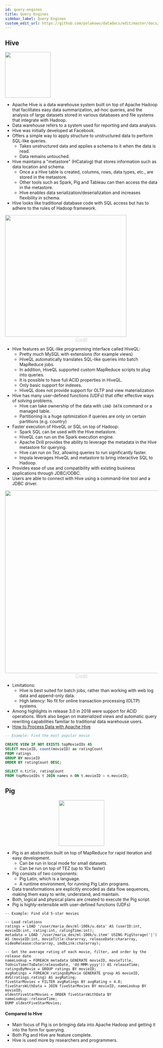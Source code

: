 ```yaml
---
id: query-engines
title: Query Engines
sidebar_label: Query Engines
custom_edit_url: https://github.com/polakowo/datadocs/edit/master/docs/big-data/query-engines.md
---
```


## Hive
<img width=150 src="/datadocs/assets/Apache_Hive_logo.svg.png"/>

- Apache Hive is a data warehouse system built on top of Apache Hadoop that facilitates easy data summarization, ad-hoc queries, and the analysis of large datasets stored in various databases and file systems that integrate with Hadoop.
- Data warehouse refers to a system used for reporting and data analysis.
- Hive was initially developed at Facebook.
- Offers a simple way to apply structure to unstructured data to perform SQL-like queries.
    - Takes unstructured data and applies a schema to it when the data is read.
    - Data remains untouched.
- Hive maintains a "metastore" (HCatalog) that stores information such as data location and schema.
    - Once a a Hive table is created, columns, rows, data types, etc., are stored in the metastore.
    - Other tools such as Spark, Pig and Tableau can then access the data in the metastore.
    - Hive enables data serialization/deserialization and increases flexibility in schema.
- Hive looks like traditional database code with SQL access but has to adhere to the rules of Hadoop framework.

<img width=400 src="/datadocs/assets/image1.png"/>
<center><a href="https://mapr.com/products/apache-hive/" style="color: lightgrey">Credit</a></center>

- Hive features an SQL-like programming interface called HiveQL:
    - Pretty much MySQL with extensions (for example views)
    - HiveQL automatically translates SQL-like queries into batch MapReduce jobs.
    - In addition, HiveQL supported custom MapReduce scripts to plug into queries.
    - It is possible to have full ACID properties in HiveQL.
    - Only basic support for indexes.
    - HiveQL does not provide support for OLTP and view materialization
- Hive has many user-defined functions (UDFs) that offer effective ways of solving problems.
    - Hive can take ownership of the data with `LOAD DATA` command or a managed table.
    - Partitioning is a huge optimization if queries are only on certain partitions (e.g. country)
- Faster execution of HiveQL or SQL on top of Hadoop:
    - Spark SQL can be used with the Hive metastore.
    - HiveQL can run on the Spark execution engine.
    - Apache Drill provides the ability to leverage the metadata in the Hive metastore for querying.
    - Hive can run on Tez, allowing queries to run significantly faster.
    - Impala leverages HiveQL and metastore to bring interactive SQL to Hadoop.
- Provides ease of use and compatibility with existing business applications through JDBC/ODBC.
- Users are able to connect with Hive using a command-line tool and a JDBC driver.

<img width=600 src="/datadocs/assets/4.jpg"/>
<center><a href="http://www.bigintellects.com/2018/08/hive-tutorial-hive-architecture-and.html" style="color: lightgrey">Credit</a></center>

- Limitations:
    - Hive is best suited for batch jobs, rather than working with web log data and append-only data.
    - High latency: No fit for online transaction processing (OLTP) systems.
- Among highlights in release 3.0 in 2018 were support for ACID operations. Work also began on materialized views and automatic query rewriting capabilities familiar to traditional data warehouse users.
- [How to Process Data with Apache Hive](https://hortonworks.com/tutorial/how-to-process-data-with-apache-hive/)

```sql
-- Example: Find the most popular movie

CREATE VIEW IF NOT EXISTS topMovieIDs AS
SELECT movieID, count(movieID) as ratingCount
FROM ratings
GROUP BY movieID
ORDER BY ratingCount DESC;

SELECT n.title, ratingCount
FROM topMovieIDs t JOIN names n ON t.movieID = n.movieID;
```


## Pig
<center><img width=150 src="/datadocs/assets/pig-image.png"/></center>

- Pig is an abstraction built on top of MapReduce for rapid iteration and easy development.
    - Can be run in local mode for small datasets.
    - Can be run on top of TEZ (up to 10x faster)
- Pig consists of two components:
    - Pig Latin, which is a language.
    - A runtime environment, for running Pig Latin programs.
- Data transformations are explicitly encoded as data flow sequences, making them easy to write, understand, and maintain.
- Both, logical and physical plans are created to execute the Pig script.
- Pig is highly-extensible with user-defined functions (UDFs)

```pig
-- Example: Find old 5-star movies

-- Load relations
ratings = LOAD '/user/maria_dev/ml-100k/u.data' AS (userID:int, movieID:int, rating:int, ratingTime:int);
metadata = LOAD '/user/maria_dev/ml-100k/u.item' USING PigStorage('|') AS (movieID:int, movieTitle:chararray, releaseDate:chararray, videoRelease:chararray, imdbLink:chararray);

-- Get the average rating of each movie, filter, and order by the release date
nameLookup = FOREACH metadata GENERATE movieID, movieTitle, ToUnixTime(ToDate(releaseDate, 'dd-MMM-yyyy')) AS releaseTime;
ratingsByMovie = GROUP ratings BY movieID;
avgRatings = FOREACH ratingsByMovie GENERATE group AS movieID, AVG(ratings.rating) AS avgRating;
fiveStarMovies = FILTER avgRatings BY avgRating > 4.0;
fiveStarsWithData = JOIN fiveStarMovies BY movieID, nameLookup BY movieID;
oldestFiveStarMovies = ORDER fiveStarsWithData BY nameLookup::releaseTime;
DUMP oldestFiveStarMovies;
```

#### Compared to Hive
- Main focus of Pig is on bringing data into Apache Hadoop and getting it into the form for querying.
- Both Pig and Hive are feature complete.
- Hive is used more by researchers and programmers.